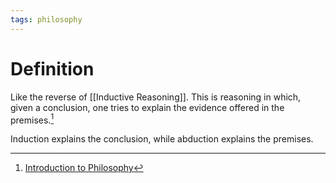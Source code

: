 ```yaml
---
tags: philosophy
---
```


# Definition

Like the reverse of [[Inductive Reasoning]]. This is reasoning in which, given a conclusion, one tries to explain the evidence offered in the premises.[^1]

Induction explains the conclusion, while abduction explains the premises.

[^1]: [Introduction to Philosophy](zotero://open-pdf/library/items/M84L5RRJ?page=166)